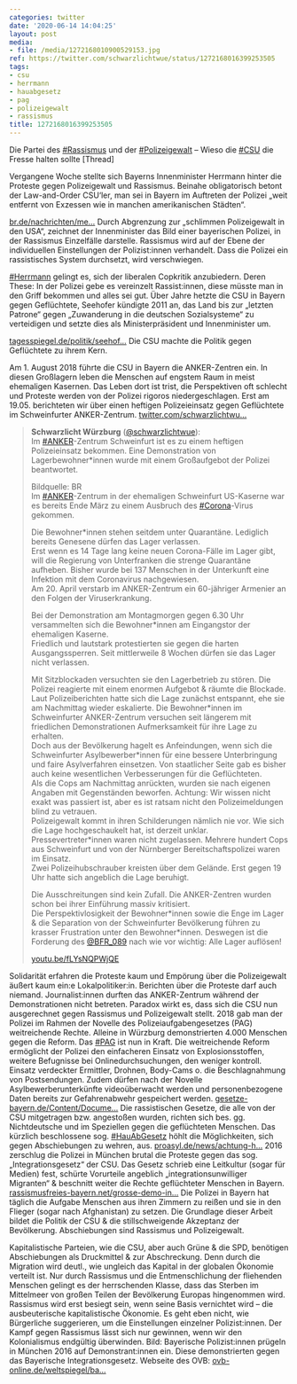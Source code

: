 ```yaml
---
categories: twitter
date: '2020-06-14 14:04:25'
layout: post
media:
- file: /media/1272168010900529153.jpg
ref: https://twitter.com/schwarzlichtwue/status/1272168016399253505
tags:
- csu
- herrmann
- hauabgesetz
- pag
- polizeigewalt
- rassismus
title: 1272168016399253505
---
```

Die Partei des [#Rassismus](/t/rassismus) und der [#Polizeigewalt](/t/polizeigewalt) – Wieso die [#CSU](/t/csu) die Fresse halten sollte [Thread]



Vergangene Woche stellte sich Bayerns Innenminister Herrmann hinter die Proteste gegen Polizeigewalt und Rassismus. 
Beinahe obligatorisch betont der Law-and-Order CSU‘ler, man sei in Bayern im Auftreten der Polizei „weit entfernt von Exzessen wie in manchen amerikanischen Städten“.

[br.de/nachrichten/me…](https://www.br.de/nachrichten/meldung/innenminister-herrmann-befuerwortet-demonstrationen-gegen-polizeigewalt,3002d66c5)
Durch Abgrenzung zur „schlimmen Polizeigewalt in den USA“, zeichnet der Innenminister das Bild einer bayerischen Polizei, in der Rassismus Einzelfälle darstelle. Rassismus wird auf der Ebene der individuellen Einstellungen der Polizist:innen verhandelt.
Dass die Polizei ein rassistisches System durchsetzt, wird verschwiegen.



[#Herrmann](/t/herrmann) gelingt es, sich der liberalen Copkritik anzubiedern. Deren These: In der Polizei gebe es vereinzelt Rassist:innen, diese müsste man in den Griff bekommen und alles sei gut.
Über Jahre hetzte die CSU in Bayern gegen Geflüchtete, Seehofer kündigte 2011 an, das Land bis zur „letzten Patrone“ gegen „Zuwanderung in die deutschen Sozialsysteme“ zu verteidigen und setzte dies als Ministerpräsident und Innenminister um.

[tagesspiegel.de/politik/seehof…](https://www.tagesspiegel.de/politik/seehofer-und-die-letzte-patrone/3937680.html)
Die CSU machte die Politik gegen Geflüchtete zu ihrem Kern.



Am 1. August 2018 führte die CSU in Bayern die ANKER-Zentren ein. In diesen Großlagern leben die Menschen auf engstem Raum in meist ehemaligen Kasernen.
Das Leben dort ist trist, die Perspektiven oft schlecht und Proteste werden von der Polizei rigoros niedergeschlagen. Erst am 19.05. berichteten wir über einen heftigen Polizeieinsatz gegen Geflüchtete im Schweinfurter ANKER-Zentrum. [twitter.com/schwarzlichtwu…](https://twitter.com/schwarzlichtwue/status/1262987031057256448)
> <b>Schwarzlicht Würzburg</b> ([@schwarzlichtwue](https://twitter.com/schwarzlichtwue)):  
>Im [#ANKER](/t/anker)-Zentrum Schweinfurt ist es zu einem heftigen Polizeieinsatz bekommen. Eine Demonstration von Lagerbewohner\*innen wurde mit einem Großaufgebot der Polizei beantwortet.  
>  
>  
>  
>Bildquelle: BR   
>Im [#ANKER](/t/anker)-Zentrum in der ehemaligen Schweinfurt US-Kaserne war es bereits Ende März zu einem Ausbruch des [#Corona](/t/corona)-Virus gekommen.  
>  
>  
>  
>Die Bewohner\*innen stehen seitdem unter Quarantäne. Lediglich bereits Genesene dürfen das Lager verlassen.  
>Erst wenn es 14 Tage lang keine neuen Corona-Fälle im Lager gibt, will die Regierung von Unterfranken die strenge Quarantäne aufheben. Bisher wurde bei 137 Menschen in der Unterkunft eine Infektion mit dem Coronavirus nachgewiesen.  
>Am 20. April verstarb im ANKER-Zentrum ein 60-jähriger Armenier an den Folgen der Viruserkrankung.  
>  
>  
>  
>Bei der Demonstration am Montagmorgen gegen 6.30 Uhr versammelten sich die Bewohner\*innen am Eingangstor der ehemaligen Kaserne.  
>Friedlich und lautstark protestierten sie gegen die harten Ausgangssperren. Seit mittlerweile 8 Wochen dürfen sie das Lager nicht verlassen.  
>  
>  
>  
>Mit Sitzblockaden versuchten sie den Lagerbetrieb zu stören. Die Polizei reagierte mit einem enormen Aufgebot &amp; räumte die Blockade.  
>Laut Polizeiberichten hatte sich die Lage zunächst entspannt, ehe sie am Nachmittag wieder eskalierte. Die Bewohner\*innen im Schweinfurter ANKER-Zentrum versuchen seit längerem mit friedlichen Demonstrationen Aufmerksamkeit für ihre Lage zu erhalten.  
>Doch aus der Bevölkerung hagelt es Anfeindungen, wenn sich die Schweinfurter Asylbewerber\*innen für eine bessere Unterbringung und faire Asylverfahren einsetzen. Von staatlicher Seite gab es bisher auch keine wesentlichen Verbesserungen für die Geflüchteten.  
>Als die Cops am Nachmittag anrückten, wurden sie nach eigenen Angaben mit Gegenständen beworfen. Achtung: Wir wissen nicht exakt was passiert ist, aber es ist ratsam nicht den Polizeimeldungen blind zu vetrauen.  
>Polizeigewalt kommt in ihren Schilderungen nämlich nie vor. Wie sich die Lage hochgeschaukelt hat, ist derzeit unklar. Pressevertreter\*innen waren nicht zugelassen. Mehrere hundert Cops aus Schweinfurt und von der Nürnberger Bereitschaftspolizei waren im Einsatz.  
>Zwei Polizeihubschrauber kreisten über dem Gelände. Erst gegen 19 Uhr hatte sich angeblich die Lage beruhigt.  
>  
>  
>  
>Die Ausschreitungen sind kein Zufall. Die ANKER-Zentren wurden schon bei ihrer Einführung massiv kritisiert.  
>Die Perspektivlosigkeit der Bewohner\*innen sowie die Enge im Lager &amp; die Separation von der Schweinfurter Bevölkerung führen zu krasser Frustration unter den Bewohner\*innen. Deswegen ist die Forderung des [@BFR_089](https://twitter.com/BFR_089) nach wie vor wichtig: Alle Lager auflösen!  
>  
>[youtu.be/fLYsNQPWjQE](https://youtu.be/fLYsNQPWjQE)  


Solidarität erfahren die Proteste kaum und Empörung über die Polizeigewalt äußert kaum ein:e Lokalpolitiker:in. Berichten über die Proteste darf auch niemand. Journalist:innen durften das ANKER-Zentrum während der Demonstrationen nicht betreten.
Paradox wirkt es, dass sich die CSU nun ausgerechnet gegen Rassismus und Polizeigewalt stellt. 2018 gab man der Polizei im Rahmen der Novelle des Polizeiaufgabengesetzes (PAG) weitreichende Rechte. Alleine in Würzburg demonstrierten 4.000 Menschen gegen die Reform.
Das [#PAG](/t/pag) ist nun in Kraft. Die weitreichende Reform ermöglicht der Polizei den einfacheren Einsatz von Explosionsstoffen, weitere Befugnisse bei Onlinedurchsuchungen, den weniger kontroll. Einsatz verdeckter Ermittler, Drohnen, Body-Cams o. die Beschlagnahmung von Postsendungen.
Zudem dürfen nach der Novelle Asylbewerberunterkünfte videoüberwacht werden und personenbezogene Daten bereits zur Gefahrenabwehr gespeichert werden. [gesetze-bayern.de/Content/Docume…](https://www.gesetze-bayern.de/Content/Document/BayPAG)
Die rassistischen Gesetze, die alle von der CSU mitgetragen bzw. angestoßen wurden, richten sich bes. gg. Nichtdeutsche und im Speziellen gegen die geflüchteten Menschen.
Das kürzlich beschlossene sog. [#HauAbGesetz](/t/hauabgesetz) höhlt die Möglichkeiten, sich gegen Abschiebungen zu wehren, aus. [proasyl.de/news/achtung-h…](https://www.proasyl.de/news/achtung-hau-ab-gesetz-ab-morgen-in-kraft-neuregelungen-des-migrationspaktes-im-ueberblick/)
2016 zerschlug die Polizei in München brutal die Proteste gegen das sog. „Integrationsgesetz“ der CSU.
Das Gesetz schrieb eine Leitkultur (sogar für Medien) fest, schürte Vorurteile angeblich „integrationsunwilliger Migranten“ &amp; beschnitt weiter die Rechte geflüchteter Menschen in Bayern. [rassismusfreies-bayern.net/grosse-demo-in…](https://www.rassismusfreies-bayern.net/grosse-demo-in-muenchen-gegen-das-ausgrenzungsgesetz/)
Die Polizei in Bayern hat täglich die Aufgabe Menschen aus ihren Zimmern zu reißen und sie in den Flieger (sogar nach Afghanistan) zu setzen. Die Grundlage dieser Arbeit bildet die Politik der CSU &amp; die stillschweigende Akzeptanz der Bevölkerung.
Abschiebungen sind Rassismus und Polizeigewalt. 



Kapitalistische Parteien, wie die CSU, aber auch Grüne &amp; die SPD, benötigen Abschiebungen als Druckmittel &amp; zur Abschreckung. Denn durch die Migration wird deutl., wie ungleich das Kapital in der globalen Ökonomie verteilt ist.
Nur durch Rassismus und die Entmenschlichung der fliehenden Menschen gelingt es der herrschenden Klasse, dass das Sterben im Mittelmeer von großen Teilen der Bevölkerung Europas hingenommen wird.
Rassismus wird erst besiegt sein, wenn seine Basis vernichtet wird – die ausbeuterische kapitalistische Ökonomie. Es geht eben nicht, wie Bürgerliche suggerieren, um die Einstellungen einzelner Polizist:innen.
Der Kampf gegen Rassismus lässt sich nur gewinnen, wenn wir den Kolonialismus endgültig überwinden.
Bild: Bayerische Polizist:innen prügeln in München 2016 auf Demonstrant:innen ein. Diese demonstrierten gegen das Bayerische Integrationsgesetz. Webseite des OVB: [ovb-online.de/weltspiegel/ba…](https://www.ovb-online.de/weltspiegel/bayern/eskalation-integrations-demo-6874247.html)